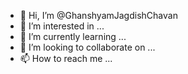 - 👋 Hi, I’m @GhanshyamJagdishChavan
- 👀 I’m interested in ...
- 🌱 I’m currently learning ...
- 💞️ I’m looking to collaborate on ...
- 📫 How to reach me ...

<!---
GhanshyamJagdishChavan/GhanshyamJagdishChavan is a ✨ special ✨ repository because its `README.md` (this file) appears on your GitHub profile.
You can click the Preview link to take a look at your changes.
--->
